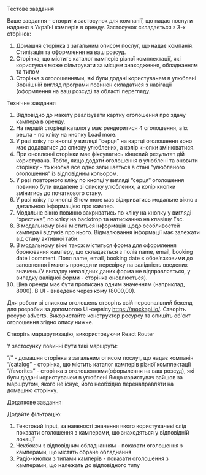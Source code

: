 Тестове завдання

Ваше завдання - створити застосунок для компанії, що надає послуги надання в
Україні камперів в оренду. Застосунок складається з 3-х сторінок:

1. Домашня сторінка з загальним описом послуг, що надає компанія. Стилізація та
   оформлення на ваш розсуд.
2. Сторінка, що містить каталог камперів різної комплектації, які користувач
   може фільтрувати за місцем знаходження, обладнанням та типом
3. Сторінка з оголошеннями, які були додані користувачем в улюблені Зовнішній
   вигляд програми повинен складатися з навігації (оформлення на ваш розсуд) та
   області перегляду.

Технічне завдання

1. Відповідно до макету реалізувати картку оголошення про здачу кампера в
   оренду.
2. На першій сторінці каталогу має рендеритися 4 оголошення, а їх решта - по
   кліку на кнопку Load more.
3. У разі кліку по кнопці у вигляді “серця” на картці оголошення воно має
   додаватися до списку улюблених, а колір кнопки змінюватися.
4. При оновленні сторінки має фіксуватись кінцевий результат дій користувача.
   Тобто, якщо додати оголошення в улюблені та оновити сторінку - то кнопка все
   одно залишається в стані “улюбленого оголошення” із відповідним кольором.
5. У разі повторного кліку по кнопці у вигляді “серця” оголошення повинно бути
   видалене зі списку улюблених, а колір кнопки змінитись до початкового стану.
6. У разі кліку по кнопці Show more має відкриватись модальне вікно з детальною
   інформацією про кампер.
7. Модальне вікно повинно закриватись по кліку на кнопку у вигляді “хрестика”,
   по кліку на backdrop та натисканню на клавішу Esc.
8. В модальному вікні міститься інформація щодо особливостей кампера і відгуків
   про нього. Відмалювання інформації має залежати від стану активної таби.
9. В модальному вікні також міститься форма для оформлення бронювання камперу,
   що складається з полів name, email, booking date і comment. Поля name, email,
   booking date є обовʼязковими до заповнення і мають проходити перевірку на
   валідність введених значень.(У випадку невалідних даних форма не
   відправляється, у випадку валідної форми - сторінка оновлюється).
10. Ціна оренди має бути прописана одним значенням (наприклад, 8000). В UI -
    виведено через кому (8000,00).

Для роботи зі списком оголошень створiть свій персональний бекенд для розробки
за допомогою UI-сервісу https://mockapi.io/. Створiть ресурс adverts.
Використайте конструктор ресурсу та опишiть об'єкт оголошення згiдно опису
нижче.

Створiть маршрутизацію, використовуючи React Router

У застосунку повинні бути такі маршрути:

“/” - домашня сторінка з загальним описом послуг, що надає компанія “/catalog” -
сторінка, що містить каталог камперів різної комплектації “/favorites” -
сторінка з оголошеннями(оформлення на ваш розсуд), які були додані користувачем
в улюблені Якщо користувач зайшов за маршрутом, якого не існує, його необхідно
перенаправляти на домашню сторінку.

Додаткове завдання

Додайте фільтрацію:

1. Текстовий input, за наявності значення якого користувачеві слід показати
   оголошення з камперами, що знаходяться у відповідній локації
2. Чекбокси з відповідним обладнанням - показати оголошення з камперами, що
   містять обране обладнання
3. Радіо-кнопки з типами камперів - показати оголошення з камперами, що належать
   до відповідного типу

